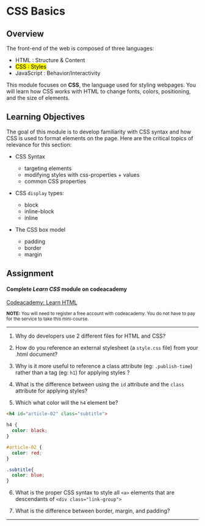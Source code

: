 # CSS Basics

## Overview

The front-end of the web is composed of three languages:

+ HTML  : Structure & Content
+ <mark> CSS : Styles </mark>
+ JavaScript : Behavior/Interactivity

This module focuses on **CSS**, the language used for styling webpages. You will learn how CSS works with HTML to change fonts, colors, positioning, and the size of elements.

## Learning Objectives

The goal of this module is to develop familiarity with CSS syntax and how CSS is used to format elements on the page. Here are the critical topics of relevance for this section:

- CSS Syntax
  - targeting elements
  - modifying styles with css-properties + values
  - common CSS properties


- CSS `display` types:
  - block
  - inline-block
  - inline


- The CSS box model
  - padding
  - border
  - margin

## Assignment

#### Complete *Learn CSS* module on codeacademy

[Codeacademy: Learn HTML](https://www.codecademy.com/learn/learn-css)

<small>**NOTE:** You will need to register a free account with codeacademy. You do not have to pay for the service to take this mini-course.</small>

---

1. Why do developers use 2 different files for HTML and CSS?

2. How do you reference an external stylesheet (a `style.css` file) from your .html document?

3. Why is it more useful to reference a class attribute (eg: `.publish-time`) rather than a tag (eg: `h1`) for applying styles ?

4. What is the difference between using the `id` attribute and the `class` attribute for applying styles?

5.  Which what color will the `h4` element be?
  ```html
  <h4 id="article-02" class="subtitle">
  ```

  ```css
  h4 {
    color: black;
  }

  #article-02 {
    color: red;
  }

  .subtitle{
    color: blue;
  }
  ```

6. What is the proper CSS syntax to style all `<a>` elements that are descendants of `<div class="link-group">`

7. What is the difference between border, margin, and padding?


---
